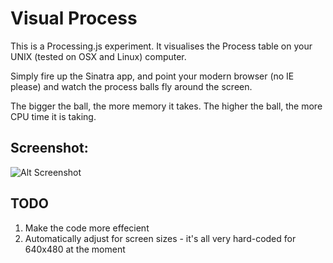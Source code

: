# Visual Process

This is a Processing.js experiment. It visualises the Process table on your UNIX (tested on OSX and Linux) computer.

Simply fire up the Sinatra app, and point your modern browser (no IE please) and watch the process balls fly around the screen.

The bigger the ball, the more memory it takes. The higher the ball, the more CPU time it is taking.

## Screenshot:

![Alt Screenshot](http://dl.dropbox.com/u/26498/visual-ps.png)

## TODO

1. Make the code more effecient
2. Automatically adjust for screen sizes - it's all very hard-coded for 640x480 at the moment

